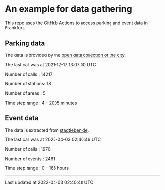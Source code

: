 # An example for data gathering

This repo uses the GitHub Actions to access parking and event data in Frankfurt.

## Parking data
The data is provided by the [open data collection of the city](https://www.offenedaten.frankfurt.de/).

The last call was at 2021-12-17 13:07:00 UTC

Number of calls   : 14217

Number of stations:    18

Number of areas   :     5

Time step range   :     4 -  2005 minutes


## Event data
The data is extracted from [stadtleben.de](https://stadtleben.de/frankfurt/).

The last call was at 2022-04-03 02:40:46 UTC

Number of calls   : 1970

Number of events  : 2461

Time step range   :    0 -  168 hours


----

Last updated at 2022-04-03 02:40:48 UTC
